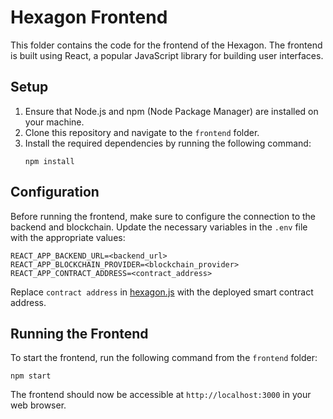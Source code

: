 


# Hexagon Frontend

This folder contains the code for the frontend of the Hexagon. The frontend is built using React, a popular JavaScript library for building user interfaces.

## Setup

1. Ensure that Node.js and npm (Node Package Manager) are installed on your machine.
2. Clone this repository and navigate to the `frontend` folder.
3. Install the required dependencies by running the following command:
   ```
   npm install
   ```

## Configuration

Before running the frontend, make sure to configure the connection to the backend and blockchain. Update the necessary variables in the `.env` file with the appropriate values:

```
REACT_APP_BACKEND_URL=<backend_url>
REACT_APP_BLOCKCHAIN_PROVIDER=<blockchain_provider>
REACT_APP_CONTRACT_ADDRESS=<contract_address>
```

Replace `contract address` in [hexagon.js](./src/utils/hexagon.js) with the deployed smart contract address.

## Running the Frontend

To start the frontend, run the following command from the `frontend` folder:

```
npm start
```

The frontend should now be accessible at `http://localhost:3000` in your web browser.

